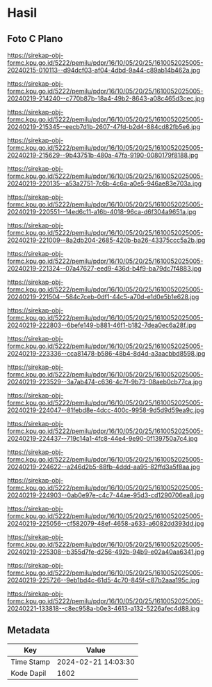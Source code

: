 # Hasil

## Foto C Plano

https://sirekap-obj-formc.kpu.go.id/5222/pemilu/pdpr/16/10/05/20/25/1610052025005-20240215-010113--d94dcf03-af04-4dbd-9a44-c89ab14b462a.jpg

https://sirekap-obj-formc.kpu.go.id/5222/pemilu/pdpr/16/10/05/20/25/1610052025005-20240219-214240--c770b87b-18a4-49b2-8643-a08c465d3cec.jpg

https://sirekap-obj-formc.kpu.go.id/5222/pemilu/pdpr/16/10/05/20/25/1610052025005-20240219-215345--eecb7d1b-2607-47fd-b2d4-884cd82fb5e6.jpg

https://sirekap-obj-formc.kpu.go.id/5222/pemilu/pdpr/16/10/05/20/25/1610052025005-20240219-215629--9b43751b-480a-47fa-9190-0080179f8188.jpg

https://sirekap-obj-formc.kpu.go.id/5222/pemilu/pdpr/16/10/05/20/25/1610052025005-20240219-220135--a53a2751-7c6b-4c6a-a0e5-946ae83e703a.jpg

https://sirekap-obj-formc.kpu.go.id/5222/pemilu/pdpr/16/10/05/20/25/1610052025005-20240219-220551--14ed6c11-a16b-4018-96ca-d6f304a9651a.jpg

https://sirekap-obj-formc.kpu.go.id/5222/pemilu/pdpr/16/10/05/20/25/1610052025005-20240219-221009--8a2db204-2685-420b-ba26-43375ccc5a2b.jpg

https://sirekap-obj-formc.kpu.go.id/5222/pemilu/pdpr/16/10/05/20/25/1610052025005-20240219-221324--07a47627-eed9-436d-b4f9-ba79dc7f4883.jpg

https://sirekap-obj-formc.kpu.go.id/5222/pemilu/pdpr/16/10/05/20/25/1610052025005-20240219-221504--584c7ceb-0df1-44c5-a70d-e1d0e5b1e628.jpg

https://sirekap-obj-formc.kpu.go.id/5222/pemilu/pdpr/16/10/05/20/25/1610052025005-20240219-222803--6befe149-b881-46f1-b182-7dea0ec6a28f.jpg

https://sirekap-obj-formc.kpu.go.id/5222/pemilu/pdpr/16/10/05/20/25/1610052025005-20240219-223336--cca81478-b586-48b4-8d4d-a3aacbbd8598.jpg

https://sirekap-obj-formc.kpu.go.id/5222/pemilu/pdpr/16/10/05/20/25/1610052025005-20240219-223529--3a7ab474-c636-4c7f-9b73-08aeb0cb77ca.jpg

https://sirekap-obj-formc.kpu.go.id/5222/pemilu/pdpr/16/10/05/20/25/1610052025005-20240219-224047--81febd8e-4dcc-400c-9958-9d5d9d59ea9c.jpg

https://sirekap-obj-formc.kpu.go.id/5222/pemilu/pdpr/16/10/05/20/25/1610052025005-20240219-224437--719c14a1-4fc8-44e4-9e90-0f139750a7c4.jpg

https://sirekap-obj-formc.kpu.go.id/5222/pemilu/pdpr/16/10/05/20/25/1610052025005-20240219-224622--a246d2b5-88fb-4ddd-aa95-82ffd3a5f8aa.jpg

https://sirekap-obj-formc.kpu.go.id/5222/pemilu/pdpr/16/10/05/20/25/1610052025005-20240219-224903--0ab0e97e-c4c7-44ae-95d3-cd1290706ea8.jpg

https://sirekap-obj-formc.kpu.go.id/5222/pemilu/pdpr/16/10/05/20/25/1610052025005-20240219-225056--cf582079-48ef-4658-a633-a6082dd393dd.jpg

https://sirekap-obj-formc.kpu.go.id/5222/pemilu/pdpr/16/10/05/20/25/1610052025005-20240219-225308--b355d7fe-d256-492b-94b9-e02a40aa6341.jpg

https://sirekap-obj-formc.kpu.go.id/5222/pemilu/pdpr/16/10/05/20/25/1610052025005-20240219-225726--9eb1bd4c-61d5-4c70-845f-c87b2aaa195c.jpg

https://sirekap-obj-formc.kpu.go.id/5222/pemilu/pdpr/16/10/05/20/25/1610052025005-20240221-133818--c8ec958a-b0e3-4613-a132-5226afec4d88.jpg


## Metadata

| Key        | Value               |
| ---------- | ------------------- |
| Time Stamp | 2024-02-21 14:03:30 |
| Kode Dapil | 1602                |



